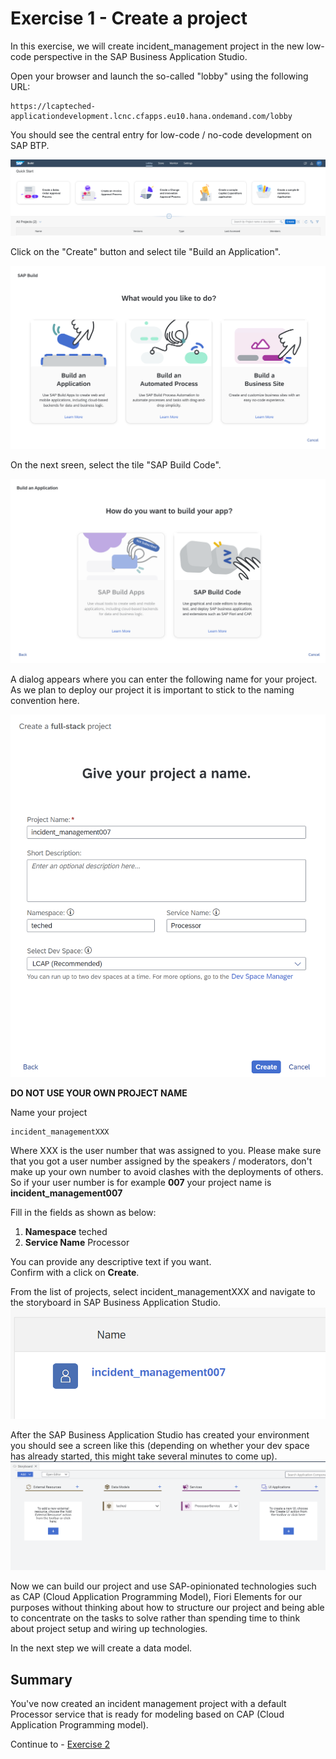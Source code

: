 # Exercise 1 - Create a project

In this exercise, we will create incident_management project in the new low-code perspective in the SAP Business Application Studio.

Open your browser and launch the so-called "lobby" using the following URL:
```URL
https://lcapteched-applicationdevelopment.lcnc.cfapps.eu10.hana.ondemand.com/lobby
```
You should see the central entry for low-code / no-code development on SAP BTP.

![](/exercises/ex1/images/lobby_01.png)

Click on the "Create" button and select tile "Build an Application". 

![](/exercises/Ex1/images/BuildApplication.png)

On the next sreen, select the tile "SAP Build Code".

![](/exercises/Ex1/images/BuildCode.png)

A dialog appears where you can enter the following name for your project. As we plan to deploy our project it is important to stick to the naming convention here.  

![](/exercises/Ex1/images/FullStack.png)

**DO NOT USE YOUR OWN PROJECT NAME**  

Name your project   
```
incident_managementXXX
```
Where XXX is the user number that was assigned to you. Please make sure that you got a user number assigned by the speakers / moderators, don't make up your own number to avoid clashes with the deployments of others. So if your user number is for example **007** your project name is **incident_management007**

Fill in the fields as shown as below:
1. **Namespace**	teched
2. **Service Name**	Processor
   
You can provide any descriptive text if you want.  
Confirm with a click on **Create**.

From the list of projects, select incident_managementXXX and navigate to the storyboard in SAP Business Application Studio.
![](/exercises/Ex1/images/ProjectLink.png)

After the SAP Business Application Studio has created your environment you should see a screen like this (depending on whether your dev space has already started, this might take several minutes to come up).
![](/exercises/Ex1/images/ProjectCreated.png)

Now we can build our project and use SAP-opinionated technologies such as CAP (Cloud Application Programming Model), Fiori Elements for our purposes without thinking about how to structure our project and being able to concentrate on the tasks to solve rather than spending time to think about project setup and wiring up technologies.

In the next step we will create a data model.

## Summary

You've now created an incident management project with a default Processor service that is ready for modeling based on CAP (Cloud Application Programming model).

Continue to - [Exercise 2](../Ex2/README.md)

